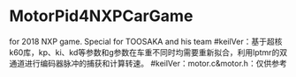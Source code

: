 # MotorPid4NXPCarGame
for 2018 NXP game. Special for TOOSAKA and his team
#keilVer：基于超核k60库，kp、ki、kd等参数和g参数在车重不同时均需要重新拟合，利用lptmr的双通道进行编码器脉冲的捕获和计算转速。
#keilVer：motor.c&motor.h：仅供参考
